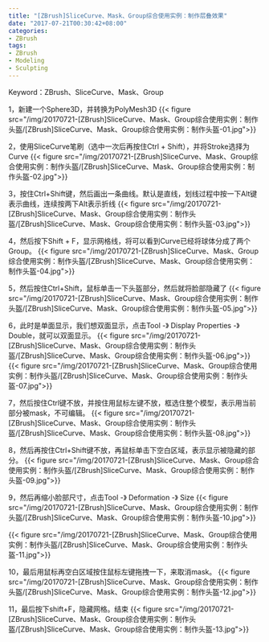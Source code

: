 ```yaml
---
title: "[ZBrush]SliceCurve、Mask、Group综合使用实例：制作层叠效果"
date: "2017-07-21T00:30:42+08:00"
categories:
- ZBrush
tags:
- ZBrush
- Modeling
- Sculpting
--- 
```


Keyword：ZBrush、SliceCurve、Mask、Group

1，新建一个Sphere3D，并转换为PolyMesh3D
{{< figure src="/img/20170721-[ZBrush]SliceCurve、Mask、Group综合使用实例：制作头盔/[ZBrush]SliceCurve、Mask、Group综合使用实例：制作头盔-01.jpg">}}

2，使用SliceCurve笔刷（选中一次后再按住Ctrl + Shift），并将Stroke选择为Curve
{{< figure src="/img/20170721-[ZBrush]SliceCurve、Mask、Group综合使用实例：制作头盔/[ZBrush]SliceCurve、Mask、Group综合使用实例：制作头盔-02.jpg">}}

3，按住Ctrl+Shift键，然后画出一条曲线。默认是直线，划线过程中按一下Alt键表示曲线，连续按两下Alt表示折线
{{< figure src="/img/20170721-[ZBrush]SliceCurve、Mask、Group综合使用实例：制作头盔/[ZBrush]SliceCurve、Mask、Group综合使用实例：制作头盔-03.jpg">}}

4，然后按下Shift + F，显示网格线，将可以看到Curve已经将球体分成了两个Group。
{{< figure src="/img/20170721-[ZBrush]SliceCurve、Mask、Group综合使用实例：制作头盔/[ZBrush]SliceCurve、Mask、Group综合使用实例：制作头盔-04.jpg">}}

5，然后按住Ctrl+Shift，鼠标单击一下头盔部分，然后就将脸部隐藏了
{{< figure src="/img/20170721-[ZBrush]SliceCurve、Mask、Group综合使用实例：制作头盔/[ZBrush]SliceCurve、Mask、Group综合使用实例：制作头盔-05.jpg">}}

6，此时是单面显示，我们想双面显示，点击Tool -》 Display Properties -》 Double，就可以双面显示。
{{< figure src="/img/20170721-[ZBrush]SliceCurve、Mask、Group综合使用实例：制作头盔/[ZBrush]SliceCurve、Mask、Group综合使用实例：制作头盔-06.jpg">}}
{{< figure src="/img/20170721-[ZBrush]SliceCurve、Mask、Group综合使用实例：制作头盔/[ZBrush]SliceCurve、Mask、Group综合使用实例：制作头盔-07.jpg">}}

7，然后按住Ctrl键不放，并按住用鼠标左键不放，框选住整个模型，表示用当前部分被mask，不可编辑。
{{< figure src="/img/20170721-[ZBrush]SliceCurve、Mask、Group综合使用实例：制作头盔/[ZBrush]SliceCurve、Mask、Group综合使用实例：制作头盔-08.jpg">}}

8，然后再按住Ctrl+Shift键不放，再鼠标单击下空白区域，表示显示被隐藏的部分。
{{< figure src="/img/20170721-[ZBrush]SliceCurve、Mask、Group综合使用实例：制作头盔/[ZBrush]SliceCurve、Mask、Group综合使用实例：制作头盔-09.jpg">}}

9，然后再缩小脸部尺寸，点击Tool -》 Deformation -》 Size
{{< figure src="/img/20170721-[ZBrush]SliceCurve、Mask、Group综合使用实例：制作头盔/[ZBrush]SliceCurve、Mask、Group综合使用实例：制作头盔-10.jpg">}}

{{< figure src="/img/20170721-[ZBrush]SliceCurve、Mask、Group综合使用实例：制作头盔/[ZBrush]SliceCurve、Mask、Group综合使用实例：制作头盔-11.jpg">}}

10，最后用鼠标再空白区域按住鼠标左键拖拽一下，来取消mask。
{{< figure src="/img/20170721-[ZBrush]SliceCurve、Mask、Group综合使用实例：制作头盔/[ZBrush]SliceCurve、Mask、Group综合使用实例：制作头盔-12.jpg">}}

11，最后按下shift+F，隐藏网格。结束
{{< figure src="/img/20170721-[ZBrush]SliceCurve、Mask、Group综合使用实例：制作头盔/[ZBrush]SliceCurve、Mask、Group综合使用实例：制作头盔-13.jpg">}}



